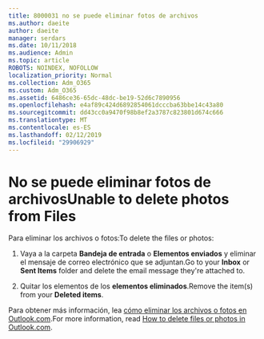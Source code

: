 ```yaml
---
title: 8000031 no se puede eliminar fotos de archivos
ms.author: daeite
author: daeite
manager: serdars
ms.date: 10/11/2018
ms.audience: Admin
ms.topic: article
ROBOTS: NOINDEX, NOFOLLOW
localization_priority: Normal
ms.collection: Adm_O365
ms.custom: Adm_O365
ms.assetid: 6486ce36-65dc-48dc-be19-52d6c7890956
ms.openlocfilehash: e4af89c424d6892854061dcccba63bbe14c43a80
ms.sourcegitcommit: dd43cc0a9470f98b8ef2a3787c823801d674c666
ms.translationtype: MT
ms.contentlocale: es-ES
ms.lasthandoff: 02/12/2019
ms.locfileid: "29906929"
---
```

# <a name="unable-to-delete-photos-from-files"></a><span data-ttu-id="bdda5-102">No se puede eliminar fotos de archivos</span><span class="sxs-lookup"><span data-stu-id="bdda5-102">Unable to delete photos from Files</span></span>

<span data-ttu-id="bdda5-103">Para eliminar los archivos o fotos:</span><span class="sxs-lookup"><span data-stu-id="bdda5-103">To delete the files or photos:</span></span>
  
1. <span data-ttu-id="bdda5-104">Vaya a la carpeta **Bandeja de entrada** o **Elementos enviados** y eliminar el mensaje de correo electrónico que se adjuntan.</span><span class="sxs-lookup"><span data-stu-id="bdda5-104">Go to your **Inbox** or **Sent Items** folder and delete the email message they're attached to.</span></span> 
    
2. <span data-ttu-id="bdda5-105">Quitar los elementos de los **elementos eliminados**.</span><span class="sxs-lookup"><span data-stu-id="bdda5-105">Remove the item(s) from your **Deleted items**.</span></span> 
    
<span data-ttu-id="bdda5-106">Para obtener más información, lea [cómo eliminar los archivos o fotos en Outlook.com](https://support.office.com/article/bae0531f-040f-4c42-90b9-786ca718c16d.aspx).</span><span class="sxs-lookup"><span data-stu-id="bdda5-106">For more information, read [How to delete files or photos in Outlook.com](https://support.office.com/article/bae0531f-040f-4c42-90b9-786ca718c16d.aspx).</span></span>
  

